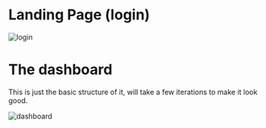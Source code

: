 
# Landing Page (login)

![login](https://user-images.githubusercontent.com/63464503/147854952-70ab20b0-55b1-450e-91a9-1726fbcf2ed0.gif)

# The dashboard

This is just the basic structure of it, will take a few iterations to make it look good.

![dashboard](https://user-images.githubusercontent.com/63464503/149225344-cbec1378-91ae-4f73-82b4-ed0d5ffa5686.gif)


